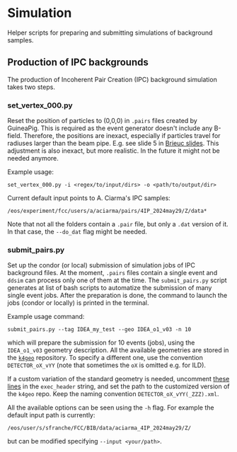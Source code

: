 # Simulation

Helper scripts for preparing and submitting simulations of background samples.


## Production of IPC backgrounds

The production of Incoherent Pair Creation (IPC) background simulation takes two steps.

### set_vertex_000.py
Reset the position of particles to (0,0,0) in `.pairs` files 
created by GuineaPig. This is required as the event generator doesn't
include any B-field. Therefore, the positions are inexact, especially if
particles travel for radiuses larger than the beam pipe.
E.g. see slide 5 in
[Brieuc slides](https://indico.cern.ch/event/1559862/contributions/6608302/attachments/3107855/5508385/20250721_StatusOfBkgStudiesWrtSoftware.pdf).
This adjustment is also inexact, but more realistic.
In the future it might not be needed anymore.

Example usage:
```
set_vertex_000.py -i <regex/to/input/dirs> -o <path/to/output/dir>
```
Current default input points to A. Ciarma's IPC samples:
```
/eos/experiment/fcc/users/a/aciarma/pairs/4IP_2024may29/Z/data*
```
Note that not all the folders contain a `.pair` file, 
but only a `.dat` version of it. In that case, the `--do_dat` flag might be needed.


### submit_pairs.py

Set up the condor (or local) submission of simulation jobs of 
IPC background files.
At the moment, `.pairs` files contain a single event
and `ddsim` can process only one of them at the time.
The  `submit_pairs.py` script generates at list of bash scripts
to automatize the submission of many single event jobs.
After the preparation is done, the command to launch the jobs
(condor or locally) is printed in the terminal.

Example usage command:
```
submit_pairs.py --tag IDEA_my_test --geo IDEA_o1_v03 -n 10
```
which will prepare the submission for 10 events (jobs),
using the `IDEA_o1_v03` geometry description.
All the available geometries are stored in the
[`k4geo`](https://github.com/key4hep/k4geo/tree/main)
repository.
To specify a different one, use the convention `DETECTOR_oX_vYY`
(note that sometimes the `oX` is omitted e.g. for ILD).


If a custom variation of the standard geometry is needed, 
uncomment  [these lines](submit_pairs.py#L76-L78)
in the `exec_header` string,
and set the path to the customized version of the `k4geo` repo.
Keep the naming convention `DETECTOR_oX_vYY(_ZZZ).xml`.

All the available options can be seen using the `-h` flag.
For example the default input path is currently:
```
/eos/user/s/sfranche/FCC/BIB/data/aciarma_4IP_2024may29/Z/
``` 
but can be modified specifying `--input <your/path>`.

